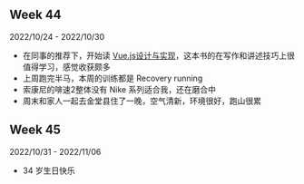 ## Week 44 
2022/10/24 - 2022/10/30

- 在同事的推荐下，开始读 [Vue.js设计与实现](https://weread.qq.com/web/bookDetail/c5c32170813ab7177g0181ae)，这本书的在写作和讲述技巧上很值得学习，感觉收获颇多
- 上周跑完半马，本周的训练都是 Recovery running
- 索康尼的啡速2整体没有 Nike 系列适合我，还在磨合中
- 周末和家人一起去金堂县住了一晚，空气清新，环境很好，跑山很累

## Week 45
2022/10/31 - 2022/11/06

- 34 岁生日快乐
